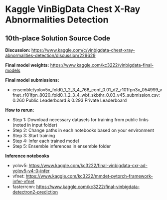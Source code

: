 # Kaggle VinBigData Chest X-Ray Abnormalities Detection
## 10th-place Solution Source Code

**Discussion:** https://www.kaggle.com/c/vinbigdata-chest-xray-abnormalities-detection/discussion/229629

**Final model weights:** https://www.kaggle.com/kc3222/vinbigdata-final-models

**Final model submissions:**
* ensemble/yolov5x_fold0_1_2_3_4_768_conf_0.01_d2_r101fpn3x_054999_vfnet_r101fpn_8020_fold0_1_2_3_4_wbf_skbthr_0.03_v45_submission.csv: 0.260 Public Leaderboard & 0.293 Private Leaderboard

**How to rerun:**
* Step 1: Download necessary datasets for training from public links (noted in input folder)
* Step 2: Change paths in each notebooks based on your environment
* Step 3: Start training
* Step 4: Infer each trained model
* Step 5: Ensemble inferences in ensemble folder

**Inference notebooks**
* yolov5: https://www.kaggle.com/kc3222/final-vinbigdata-cxr-ad-yolov5-v4-0-infer
* vfnet: https://www.kaggle.com/kc3222/mmdet-pytorch-framework-infer-vfnet
* fasterrcnn: https://www.kaggle.com/kc3222/final-vinbigdata-detectron2-prediction
